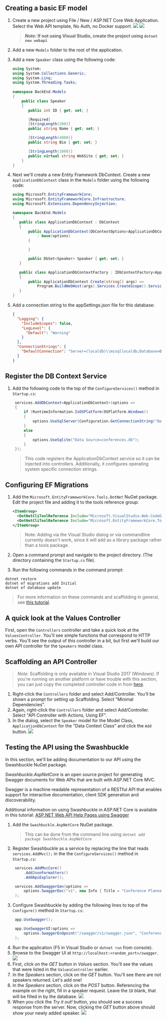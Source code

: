 ## Creating a basic EF model

1. Create a new project using File / New / ASP.NET Core Web Application. Select the Web API template, No Auth, no Docker support.
   ![](images/new-project.png)
   ![](images/new-web-api-settings.png)
   > ***Note:* If not using Visual Studio, create the project using `dotnet new webapi`**
1. Add a new `Models` folder to the root of the application.
1. Add a new `Speaker` class using the following code:
    ```csharp
    using System;
    using System.Collections.Generic;
    using System.Linq;
    using System.Threading.Tasks;
  
    namespace BackEnd.Models
    {
        public class Speaker
        {
           public int ID { get; set; }
    
           [Required]
           [StringLength(200)]
           public string Name { get; set; }
    
           [StringLength(4000)]
           public string Bio { get; set; }
    
           [StringLength(1000)]
           public virtual string WebSite { get; set; }
        }
    }
    ``` 
1. Next we'll create a new Entity Framework DbContext. Create a new `ApplicationDbContext` class in the `Models` folder using the following code:
    ```csharp
   using Microsoft.EntityFrameworkCore;
   using Microsoft.EntityFrameworkCore.Infrastructure;
   using Microsoft.Extensions.DependencyInjection;
   
   namespace BackEnd.Models
   {
       public class ApplicationDbContext : DbContext
       {
           public ApplicationDbContext(DbContextOptions<ApplicationDbContext> options)
               : base(options)
           {
   
           }

           public DbSet<Speaker> Speaker { get; set; }
       }

       public class ApplicationDbContextFactory : IDbContextFactory<ApplicationDbContext>
       {
           public ApplicationDbContext Create(string[] args) =>
               Program.BuildWebHost(args).Services.CreateScope().ServiceProvider.GetRequiredService<ApplicationDbContext>();
       }
   }
    ```
1. Add a connection string to the appSettings.json file for this database:

   ```json
   {
     "Logging": {
       "IncludeScopes": false,
       "LogLevel": {
         "Default": "Warning"
       }
     },
     "ConnectionStrings": {
       "DefaultConnection": "Server=(localdb)\\mssqllocaldb;Database=BackEndContext-2faf96af-a5fb-451a-b07e-badfooddecaf;   Trusted_Connection=True;MultipleActiveResultSets=true"
     }
   }
   ```

## Register the DB Context Service
1. Add the following code to the top of the `ConfigureServices()` method in `Startup.cs`:
   ```csharp
    services.AddDbContext<ApplicationDbContext>(options =>
    {
        if (RuntimeInformation.IsOSPlatform(OSPlatform.Windows))
        {
            options.UseSqlServer(Configuration.GetConnectionString("DefaultConnection"));
        }
        else
        {
            options.UseSqlite("Data Source=conferences.db");
        }
    });
   ```
   >This code registers the ApplicationDbContext service so it can be injected into controllers. Additionally, it configures operating system specific connection strings.

## Configuring EF Migrations
1. Add the `Microsoft.EntityFrameworkCore.Tools.DotNet` NuGet package. Edit the project file and adding it to the tools reference group:
   ```xml
   <ItemGroup>
     <DotNetCliToolReference Include="Microsoft.VisualStudio.Web.CodeGeneration.Tools" Version="2.0.0-preview1-final" />
     <DotNetCliToolReference Include="Microsoft.EntityFrameworkCore.Tools.DotNet" Version="2.0.0-preview1-final" />
   </ItemGroup>
   ```
   >Note: Adding via the Visual Studio dialog or via commandline currently doesn't work, since it will add as a library package rather than a tools package.
1. Open a command prompt and navigate to the project directory. (The directory containing the `Startup.cs` file).

1. Run the following commands in the command prompt:

  ```console
  dotnet restore
  dotnet ef migrations add Initial
  dotnet ef database update
  ```
  >For more information on these commands and scaffolding in general, see [this tutorial](https://docs.microsoft.com/en-us/aspnet/core/tutorials/first-mvc-app/adding-model#add-initial-migration-and-update-the-database).

## A quick look at the Values Controller
First, open the `Controllers` controller and take a quick look at the `ValuesController`. You'll see simple functions that correspond to HTTP verbs. You'll see the output of this controller in a bit, but first we'll build our own API controller for the `Speakers` model class.

## Scaffolding an API Controller 
>*Note:* Scaffolding is only available in Visual Studio 2017 (Windows). If you're running on another platform or have trouble with this section, you can just copy the  completed controller code in from [here](/save-points/1-Create-API-and-EF-Model/ConferencePlanner/BackEnd/Controllers/SpeakersController.cs).
1. Right-click the `Controllers` folder and select Add/Controller. You'll be shown a prompt for setting up Scaffolding. Select "Minimal Dependencies".
1. Again, right-click the `Controllers` folder and select Add/Controller. Select "API Controller with Actions, Using EF".
1. In the dialog, select the `Speaker` model for the Model Class, `ApplicationDbContext` for the "Data Context Class" and click the `Add` button.
   ![](images/scaffold-api-controller.png)

## Testing the API using the Swashbuckle

In this section, we'll be adding documentation to our API using the Swashbuckle NuGet package.

*Swashbuckle.AspNetCore* is an open source project for generating Swagger documents for Web APIs that are built with ASP.NET Core MVC.

Swagger is a machine readable representation of a RESTful API that enables support for interactive documentation, client SDK generation and discoverability.

Additional information on using Swashbuckle in ASP.NET Core is available in this tutorial: [ASP.NET Web API Help Pages using Swagger](https://docs.microsoft.com/en-us/aspnet/core/tutorials/web-api-help-pages-using-swagger)

1. Add the `Swashbuckle.AspNetCore` NuGet package.
   > This can be done from the command line using `dotnet add package Swashbuckle.AspNetCore`
1. Register Swashbuckle as a service by replacing the line that reads `services.AddMvc();` in the the `ConfigureServices()` method in `Startup.cs`:
   ```csharp
    services.AddMvcCore()
        .AddJsonFormatters()
        .AddApiExplorer();

    services.AddSwaggerGen(options =>
        options.SwaggerDoc("v1", new Info { Title = "Conference Planner API", Version = "v1" })
    );
   ```
1. Configure Swashbuckle by adding the following lines to top of the `Configure()` method in `Startup.cs`:
   ```csharp
    app.UseSwagger();

    app.UseSwaggerUI(options =>
        options.SwaggerEndpoint("/swagger/v1/swagger.json", "Conference Planner API v1")
    );
   ```
1. Run the application (F5 in Visual Studio or `dotnet run` from console). 
1. Browse to the Swagger UI at `http://localhost:<random_port>/swagger`. 
   ![](images/swagger-speakers.png)
1. First, click on the *GET* button in *Values* section. You'll see the values that were listed in the `ValuesController` earlier.
1. In the *Speakers* section, click on the *GET* button. You'll see there are not speakers returned. Let's add one!
1. In the *Speakers* section, click on the *POST* button. Referencing the example on the right, fill in a speaker request. Leave the `ID` blank, that will be filled in by the database. 
   ![](images/swagger-create-speaker.png)
1. When you click the *Try it out!* button, you should see a success response from the server. Now, clicking the *GET* button above should show your newly added speaker.
   ![](images/swagger-create-results.png)
